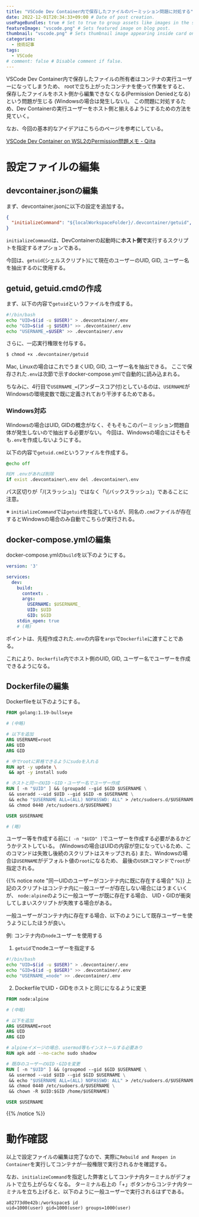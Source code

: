 ```yaml
---
title: "VSCode Dev Container内で保存したファイルのパーミッション問題に対処する" # Title of the blog post.
date: 2022-12-01T20:34:33+09:00 # Date of post creation.
usePageBundles: true # Set to true to group assets like images in the same folder as this post.
featureImage: "vscode.png" # Sets featured image on blog post.
thumbnail: "vscode.png" # Sets thumbnail image appearing inside card on homepage.
categories:
  - 技術記事
tags:
  - VSCode
# comment: false # Disable comment if false.
---
```


VSCode Dev Container内で保存したファイルの所有者はコンテナの実行ユーザーになってしまうため、
rootで立ち上がったコンテナを使って作業をすると、保存したファイルをホスト側から編集できなくなる(Permission Deniedとなる)という問題が生じる
(Windowsの場合は発生しない)。
この問題に対処するため、Dev Containerの実行ユーザーをホスト側と揃えるようにするための方法を見ていく。

なお、今回の基本的なアイデアはこちらのページを参考にしている。

[VSCode Dev Container on WSL2のPermission問題メモ - Qiita](https://qiita.com/noonworks/items/472008c25a20d0598505)

# 設定ファイルの編集

## devcontainer.jsonの編集

まず、devcontainer.jsonに以下の設定を追加する。

```json
{
  "initializeCommand": "${localWorkspaceFolder}/.devcontainer/getuid",
}
```

`initializeCommand`は、DevContainerの起動時に**ホスト側で**実行するスクリプトを指定するオプションである。

今回は、`getuid`(シェルスクリプト)にて現在のユーザーのUID, GID, ユーザー名を抽出するのに使用する。

## getuid, getuid.cmdの作成

まず、以下の内容で`getuid`というファイルを作成する。

```sh
#!/bin/bash
echo "UID=$(id -u $USER)" > .devcontainer/.env
echo "GID=$(id -g $USER)" >> .devcontainer/.env
echo "USERNAME_=$USER" >> .devcontainer/.env
```

さらに、一応実行権限を付与する。

```sh
$ chmod +x .devcontainer/getuid
```

Mac, Linuxの場合はこれでうまくUID, GID, ユーザー名を抽出できる。
ここで保存された`.env`は次節で示すdocker-compose.ymlで自動的に読み込まれる。

ちなみに、4行目で`USERNAME_=`(アンダースコア付)としているのは、`USERNAME`がWindowsの環境変数で既に定義されており干渉するためである。

### Windows対応

Windowsの場合はUID, GIDの概念がなく、そもそもこのパーミッション問題自体が発生しないので抽出する必要がない。
今回は、Windowsの場合にはそもそも`.env`を作成しないようにする。

以下の内容で`getuid.cmd`というファイルを作成する。

```cmd
@echo off

REM .envがあれば削除
if exist .devcontainer\.env del .devcontainer\.env
```

パス区切りが「/(スラッシュ)」ではなく「\\(バックスラッシュ)」であることに注意。

※ `initializeCommand`では`getuid`を指定しているが、同名の`.cmd`ファイルが存在するとWindowsの場合のみ自動でこちらが実行される。

## docker-compose.ymlの編集

docker-compose.ymlの`build`を以下のようにする。

```yml
version: '3'

services:
  dev:
    build:
      context: .
      args:
        USERNAME: $USERNAME_
        UID: $UID
        GID: $GID
    stdin_open: true
    # (略)
```

ポイントは、先程作成された`.env`の内容を`args`で`Dockerfile`に渡すことである。

これにより、`Dockerfile`内でホスト側のUID, GID, ユーザー名でユーザーを作成できるようになる。

## Dockerfileの編集

Dockerfileを以下のようにする。

```dockerfile
FROM golang:1.19-bullseye

# (中略)

# 以下を追加
ARG USERNAME=root
ARG UID
ARG GID

# 中でrootに昇格できるようにsudoを入れる
RUN apt -y update \
 && apt -y install sudo

# ホストと同一のUID・GID・ユーザー名でユーザー作成
RUN [ -n "$UID" ] && (groupadd --gid $GID $USERNAME \
 && useradd --uid $UID --gid $GID -m $USERNAME \
 && echo "$USERNAME ALL=(ALL) NOPASSWD: ALL" > /etc/sudoers.d/$USERNAME \
 && chmod 0440 /etc/sudoers.d/$USERNAME)

USER $USERNAME

# (略)
```

ユーザー等を作成する前に`[ -n "$UID" ]`でユーザーを作成する必要があるかどうかテストしている。
(Windowsの場合はUIDの内容が空になっているため、このコマンドは失敗し後続のスクリプトはスキップされる)
また、Windowsの場合は`USERNAME`がデフォルト値の`root`になるため、
最後の`USER`コマンドで`root`が指定される。

{{% notice note "同一UIDのユーザーがコンテナ内に既に存在する場合" %}}
上記のスクリプトはコンテナ内に一般ユーザーが存在しない場合にはうまくいくが、
`node:alpine`のように一般ユーザーが既に存在する場合、
UID・GIDが衝突してしまいスクリプトが失敗する場合がある。

一般ユーザーがコンテナ内に存在する場合、以下のようにして既存ユーザーを使うようにしたほうが良い。

例: コンテナ内の`node`ユーザーを使用する

1. `getuid`でnodeユーザーを指定する
```sh
#!/bin/bash
echo "UID=$(id -u $USER)" > .devcontainer/.env
echo "GID=$(id -g $USER)" >> .devcontainer/.env
echo "USERNAME_=node" >> .devcontainer/.env
```
2. DockerfileでUID・GIDをホストと同じになるように変更
```dockerfile
FROM node:alpine

# (中略)

# 以下を追加
ARG USERNAME=root
ARG UID
ARG GID

# alpineイメージの場合、usermod等もインストールする必要あり
RUN apk add --no-cache sudo shadow

# 既存のユーザーのUID・GIDを変更
RUN [ -n "$UID" ] && (groupmod --gid $GID $USERNAME \
 && usermod --uid $UID --gid $GID $USERNAME \
 && echo "$USERNAME ALL=(ALL) NOPASSWD: ALL" > /etc/sudoers.d/$USERNAME \
 && chmod 0440 /etc/sudoers.d/$USERNAME \
 && chown -R $UID:$GID /home/$USERNAME)

USER $USERNAME
```

{{% /notice %}}

# 動作確認

以上で設定ファイルの編集は完了なので、実際に`Rebuild and Reopen in Container`を実行してコンテナが一般権限で実行されるかを確認する。

なお、`initializeCommand`を指定した弊害としてコンテナ内ターミナルがデフォルトで立ち上がらなくなる。
ターミナル右上の「+」ボタンからコンテナ内ターミナルを立ち上げると、以下のように一般ユーザーで実行されるはずである。

```
a82773d0e42b:/workspace$ id
uid=1000(user) gid=1000(user) groups=1000(user)
```











